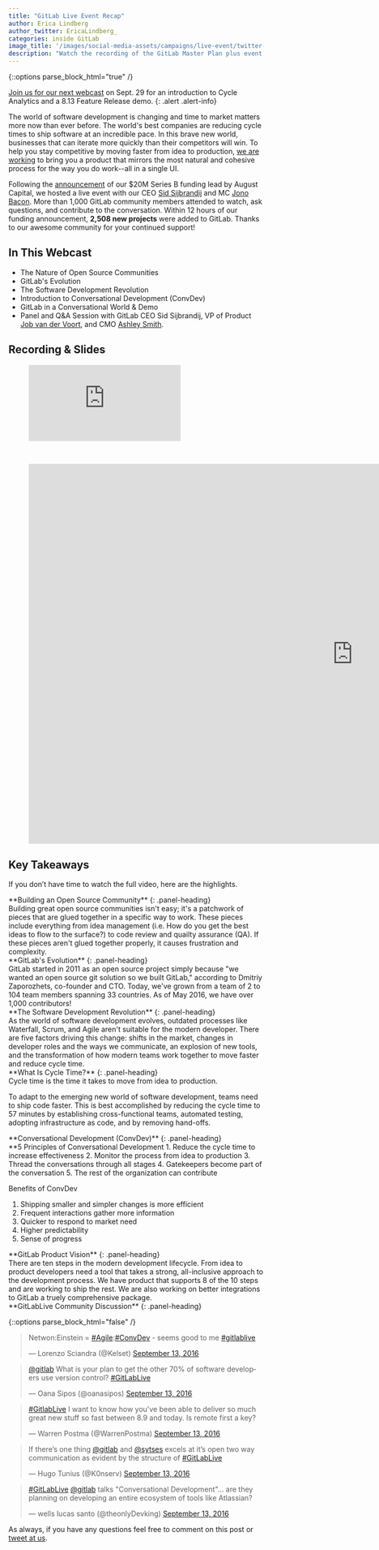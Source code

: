 ```yaml
---
title: "GitLab Live Event Recap"
author: Erica Lindberg
author_twitter: EricaLindberg_
categories: inside GitLab
image_title: '/images/social-media-assets/campaigns/live-event/twitter-4.png'
description: "Watch the recording of the GitLab Master Plan plus event highlights and slides."
---
```


{::options parse_block_html="true" /}


[Join us for our next webcast][cycle-analytics-webcast-reg] on Sept. 29 for an
introduction to Cycle Analytics and a 8.13 Feature Release demo.
{: .alert .alert-info}

The world of software development is changing and time to market matters more
now than ever before. The world's best companies are reducing cycle times to
ship software at an incredible pace. In this brave new world, businesses that
can iterate more quickly than their competitors will win. To help you stay
competitive by moving faster from idea to production, [we are working][gitlab-scope]
to bring you a product that mirrors the most natural and cohesive process for
the way you do work--all in a single UI.

Following the [announcement][funding-post] of our $20M Series B funding lead
by August Capital, we hosted a live event with our CEO [Sid Sijbrandij][sid-twitter]
and MC [Jono Bacon][jono-twitter]. More than 1,000 GitLab community members attended
to watch, ask questions, and contribute to the conversation. Within 12 hours of our
funding announcement, **2,508 new projects** were added to GitLab. Thanks to our
awesome community for your continued support! 

<!-- more -->

## In This Webcast

- The Nature of Open Source Communities
- GitLab's Evolution
- The Software Development Revolution
- Introduction to Conversational Development (ConvDev)
- GitLab in a Conversational World & Demo
- Panel and Q&A Session with GitLab CEO Sid Sijbrandij, VP of Product [Job van der Voort][job-twitter], and CMO [Ashley Smith][ashley-twitter].

## Recording & Slides

<figure class="video_container">
  <iframe src="https://www.youtube.com/embed/KrF7jNfDSnI" frameborder="0" allowfullscreen></iframe>
</figure>

<br>

<figure class="video_container">
<iframe src="https://docs.google.com/presentation/d/12iugxtSBuHutwKua6MNerZ37CCDwLYrjTXyBeThFxjs/embed?start=false&loop=false&delayms=5000" frameborder="0" width="1280" height="749" allowfullscreen="true" mozallowfullscreen="true" webkitallowfullscreen="true"></iframe>
</figure>

## Key Takeaways

If you don’t have time to watch the full video, here are the highlights.

<div class="panel panel-info">
**Building an Open Source Community**
{: .panel-heading}
<div class="panel-body">
Building great open source communities isn't easy; it's a patchwork of pieces
that are glued together in a specific way to work. These pieces include everything
from idea management (i.e. How do you get the best ideas to flow to the surface?)
to code review and quailty assurance (QA). If these pieces aren't glued together
properly, it causes frustration and complexity.  
</div>
</div>

<div class="panel panel-success">
**GitLab's Evolution**
{: .panel-heading}
<div class="panel-body">
GitLab started in 2011 as an open source project simply because "we wanted an
open source git solution so we built GitLab," according to Dmitriy Zaporozhets,
co-founder and CTO. Today, we've grown from a team of 2 to 104 team members
spanning 33 countries. As of May 2016, we have over 1,000 contributors! 
</div>
</div>

<div class="panel panel-gitlab">
**The Software Development Revolution** 
{: .panel-heading}
<div class="panel-body">
As the world of software development evolves, outdated processes like Waterfall,
Scrum, and Agile aren't suitable for the modern developer. There are five factors
driving this change: shifts in the market, changes in developer roles and the ways we
communicate, an explosion of new tools, and the transformation of how modern teams
work together to move faster and reduce cycle time.  
</div>
</div>

<div class="panel panel-danger">
**What Is Cycle Time?**
{: .panel-heading}
<div class="panel-body">
Cycle time is the time it takes to move from idea to production.

To adapt to the emerging new world of software development, teams need to ship
code faster. This is best accomplished by reducing the cycle time to 57 minutes
by establishing cross-functional teams, automated testing, adopting infrastructure
as code, and by removing hand-offs.
</div>
</div>

<div class="panel panel-danger">
**Conversational Development (ConvDev)**
{: .panel-heading}
<div class="panel-body">
**5 Principles of Conversational Development
1. Reduce the cycle time to increase effectiveness
2. Monitor the process from idea to production
3. Thread the conversations through all stages
4. Gatekeepers become part of the conversation
5. The rest of the organization can contribute

Benefits of ConvDev
1. Shipping smaller and simpler changes is more efficient 
2. Frequent interactions gather more information 
3. Quicker to respond to market need
4. Higher predictability
5. Sense of progress 
</div>
</div>

<div class="panel panel-danger">
**GitLab Product Vision**
{: .panel-heading}
<div class="panel-body">
There are ten steps in the modern development lifecycle. From idea to product
developers need a tool that takes a strong, all-inclusive approach to the
development process. We have product that supports 8 of the 10 steps and are
working to ship the rest. We are also working on better integrations to
GitLab a truely comprehensive package.
</div>
</div>

<div class="panel panel-gitlab-purple">
**GitLabLive Community Discussion**
{: .panel-heading}
<div class="panel-body">

{::options parse_block_html="false" /}

<blockquote class="twitter-tweet" data-lang="en"><p lang="en" dir="ltr">Netwon:Einstein = <a href="https://twitter.com/hashtag/Agile?src=hash">#Agile</a>:<a href="https://twitter.com/hashtag/ConvDev?src=hash">#ConvDev</a> - seems good to me <a href="https://twitter.com/hashtag/gitlablive?src=hash">#gitlablive</a></p>&mdash; Lorenzo Sciandra (@Kelset) <a href="https://twitter.com/Kelset/status/775755128418799620">September 13, 2016</a></blockquote>
<script async src="//platform.twitter.com/widgets.js" charset="utf-8"></script>

<blockquote class="twitter-tweet" data-lang="en"><p lang="en" dir="ltr"><a href="https://twitter.com/gitlab">@gitlab</a> What is your plan to get the other 70% of software developers use version control? <a href="https://twitter.com/hashtag/GitLabLive?src=hash">#GitLabLive</a></p>&mdash; Oana Sipos (@oanasipos) <a href="https://twitter.com/oanasipos/status/775751522978332672">September 13, 2016</a></blockquote>
<script async src="//platform.twitter.com/widgets.js" charset="utf-8"></script>

<blockquote class="twitter-tweet" data-lang="en"><p lang="en" dir="ltr"><a href="https://twitter.com/hashtag/GitlabLive?src=hash">#GitlabLive</a> I want to know how you&#39;ve been able to deliver so much great new stuff so fast between 8.9 and today.  Is remote first a key?</p>&mdash; Warren Postma (@WarrenPostma) <a href="https://twitter.com/WarrenPostma/status/775746061080096769">September 13, 2016</a></blockquote>
<script async src="//platform.twitter.com/widgets.js" charset="utf-8"></script>

<blockquote class="twitter-tweet" data-lang="en"><p lang="en" dir="ltr">If there’s one thing <a href="https://twitter.com/gitlab">@gitlab</a> and <a href="https://twitter.com/sytses">@sytses</a> excels at it’s open two way communication as evident by the structure of <a href="https://twitter.com/hashtag/GitLabLive?src=hash">#GitLabLive</a></p>&mdash; Hugo Tunius (@K0nserv) <a href="https://twitter.com/K0nserv/status/775757500163432448">September 13, 2016</a></blockquote>
<script async src="//platform.twitter.com/widgets.js" charset="utf-8"></script>

<blockquote class="twitter-tweet" data-lang="en"><p lang="en" dir="ltr"><a href="https://twitter.com/hashtag/GitLabLive?src=hash">#GitLabLive</a> <a href="https://twitter.com/gitlab">@gitlab</a> talks &quot;Conversational Development&quot;... are they planning on developing an entire ecosystem of tools like Atlassian?</p>&mdash; wells lucas santo (@theonlyDevking) <a href="https://twitter.com/theonlyDevking/status/775747279248646150">September 13, 2016</a></blockquote>
<script async src="//platform.twitter.com/widgets.js" charset="utf-8"></script>

</div>
</div>

As always, if you have any questions feel free to comment on this post or [tweet at us][gitlab-twitter].

<!-- identifiers -->

[ashley-twitter]: https://twitter.com/ashl3ysm1th
[cycle-analytics-webcast-reg]: https://page.gitlab.com/20160922_CycleAnalyticsWebcast.html
[funding-post]: https://about.gitlab.com/2016/09/13/gitlab-master-plan/
[gitlab-scope]: https://about.gitlab.com/direction/#scope
[gitlab-twitter]: https://twitter.com/gitlab
[job-twitter]: https://twitter.com/Jobvo
[jono-twitter]: https://twitter.com/jonobacon
[sid-twitter]: https://twitter.com/sytses



<!-- custom styles -->

<style>
.panel-gitlab {
  border-color: rgba(252,163,38,.3);
}
.panel-gitlab > .panel-heading {
  color: rgb(226,67,41);
  background-color: rgba(252,163,38,.3);
  border-color: rgba(252,163,38,.3);
}
.panel-gitlab-purple {
  border-color: rgba(107,79,187,.3);
}
.panel-gitlab-purple > .panel-heading {
  color: rgb(107,79,187);
  background-color: rgba(107,79,187,.3);
  border-color: rgba(107,79,187,.3);
}
.center twitterwidget {
  margin-left: auto;
  margin-right: auto;
  display: block;
  box-shadow: 0 4px 18px 0 rgba(0, 0, 0, 0.1), 0 6px 20px 0 rgba(0, 0, 0, 0.09);
  margin-bottom: 20px;
  margin-top: 20px;
}
</style>
